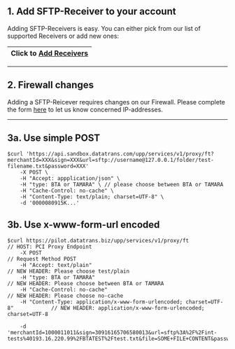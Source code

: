 ## 1. Add SFTP-Receiver to your account

Adding SFTP-Receivers is easy. You can either pick from our list of supported Receivers or add new ones:

| Click to [**Add Receivers**](https://admin.sandbox.datatrans.com/showcase/pci-proxy/add-receiver.html) |
| :--- |


---

## 2. Firewall changes

Adding a SFTP-Reicever requires changes on our Firewall. Please complete the form [here](https://admin.sandbox.datatrans.com/showcase/pci-proxy/add-receiver.html) to let us know concerned IP-addresses.

---

## 3a. Use simple POST

```
$curl 'https://api.sandbox.datatrans.com/upp/services/v1/proxy/ft?merchantId=XXX&sign=XXX&url=sftp://username@127.0.0.1/folder/test-filename.txt&password=XXX'
    -X POST \
    -H "Accept: appplication/json" \
    -H "type: BTA or TAMARA" \ // please choose between BTA or TAMARA
    -H "Cache-Control: no-cache" \
    -H "Content-Type: text/plain; charset=UTF-8" \
    -d '0000080915K...'
```

## 3b. Use x-www-form-url encoded

```
$curl https://pilot.datatrans.biz/upp/services/v1/proxy/ft                         // HOST: PCI Proxy Endpoint
    -X POST                                                                        // Request Method POST
    -H "Accept: text/plain"                                                        // NEW HEADER: Please choose test/plain
    -H "type: BTA or TAMARA"                                                       // NEW HEADER: Please choose between BTA or TAMARA
    -H "Cache-Control: no-cache"                                                   // NEW HEADER: Please choose no-cache
    -H "Content-Type: application/x-www-form-urlencoded; charset=UTF-8"            // NEW HEADER: application/x-www-form-urlencoded; charset=UTF-8

    -d 'merchantId=1000011011&sign=30916165706580013&url=sftp%3A%2F%2Fint-tests%40193.16.220.99%2FBTATEST%2Ftest.txt&file=SOME+FILE+CONTENT&password=...'
```



